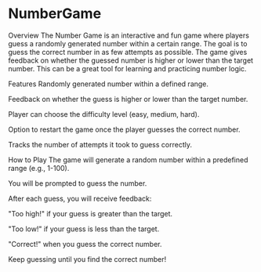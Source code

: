 # NumberGame
Overview
The Number Game is an interactive and fun game where players guess a randomly generated number within a certain range. The goal is to guess the correct number in as few attempts as possible. The game gives feedback on whether the guessed number is higher or lower than the target number. This can be a great tool for learning and practicing number logic.

Features
Randomly generated number within a defined range.

Feedback on whether the guess is higher or lower than the target number.

Player can choose the difficulty level (easy, medium, hard).

Option to restart the game once the player guesses the correct number.

Tracks the number of attempts it took to guess correctly.

How to Play
The game will generate a random number within a predefined range (e.g., 1-100).

You will be prompted to guess the number.

After each guess, you will receive feedback:

"Too high!" if your guess is greater than the target.

"Too low!" if your guess is less than the target.

"Correct!" when you guess the correct number.

Keep guessing until you find the correct number!
